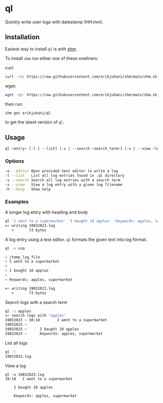 # ql

Quickly write user logs with datestamp (HH:mm).

## Installation

Easiest way to install `ql` is with [shm](https://github.com/erikjuhani/shm).

To install `shm` run either one of these oneliners:

curl:

```sh
curl -sSL https://raw.githubusercontent.com/erikjuhani/shm/main/shm.sh | sh
```

wget:

```sh
wget -qO- https://raw.githubusercontent.com/erikjuhani/shm/main/shm.sh | sh
```

then run:

```sh
shm get erikjuhani/ql
```

to get the latest version of `ql`.

## Usage

```sh
ql <entry> [-l | --list] [-s | --search <search_term>] [-v | --view <log_filename>] [-h | --help]
```

### Options

```sh
-e --editor	Open provided text editor to write a log
-l --list	List all log entries found in .ql directory
-s --search	Search all log entries with a search term
-v --view	View a log entry with a given log filename
-h --help	Show help
```

### Examples

A longer log entry with heading and body

```sh
ql 'I went to a supermarket' 'I bought 10 apples' 'Keywords: apples, supermarket'
=> writing 19032023.log
   +       73 bytes
```

A log entry using a text editor. `ql` formats the given text into log format.
```sh
ql -e vim

> /temp_log_file
> I went to a supermarket
>
> I bought 10 apples
>
> Keywords: apples, supermarket

=> writing 19032023.log
   +       73 bytes
```

Search logs with a search term

```sh
ql -s apples
=> search logs with "apples"
19032023 ~ 10:18        I went to a supermarket
19032023 ~
19032023 ~      I bought 10 apples
19032023 ~      Keywords: apples, supermarket
```

List all logs

```sh
ql -l
19032023.log
```

View a log

```
ql -v 19032023.log
10:18	I went to a supermarket

	I bought 10 apples

	Keywords: apples, supermarket
```
